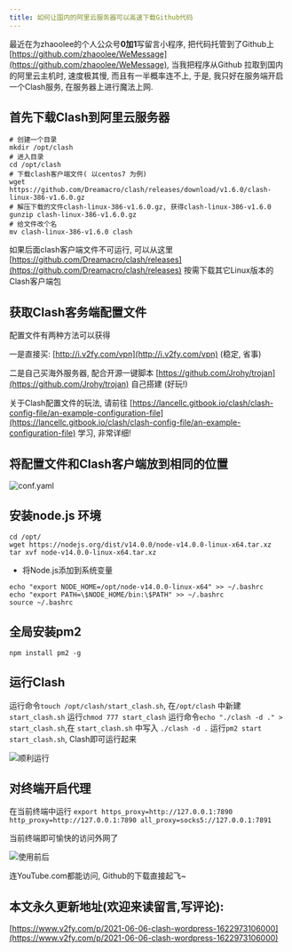 ```yaml
---
title: 如何让国内的阿里云服务器可以高速下载Github代码
---
```




最近在为zhaoolee的个人公众号**0加1**写留言小程序,  把代码托管到了Github上 [https://github.com/zhaoolee/WeMessage](https://github.com/zhaoolee/WeMessage), 当我把程序从Github 拉取到国内的阿里云主机时, 速度极其慢, 而且有一半概率连不上, 于是, 我只好在服务端开启一个Clash服务, 在服务器上进行魔法上网.

## 首先下载Clash到阿里云服务器



```
# 创建一个目录
mkdir /opt/clash
# 进入目录
cd /opt/clash
# 下载clash客户端文件( 以centos7 为例)
wget https://github.com/Dreamacro/clash/releases/download/v1.6.0/clash-linux-386-v1.6.0.gz
# 解压下载的文件clash-linux-386-v1.6.0.gz, 获得clash-linux-386-v1.6.0
gunzip clash-linux-386-v1.6.0.gz
# 给文件改个名
mv clash-linux-386-v1.6.0 clash
```

如果后面clash客户端文件不可运行, 可以从这里 [https://github.com/Dreamacro/clash/releases](https://github.com/Dreamacro/clash/releases) 按需下载其它Linux版本的Clash客户端包



## 获取Clash客务端配置文件

配置文件有两种方法可以获得



一是直接买: [http://i.v2fy.com/vpn](http://i.v2fy.com/vpn) (稳定, 省事)

二是自己买海外服务器, 配合开源一键脚本 [https://github.com/Jrohy/trojan](https://github.com/Jrohy/trojan) 自己搭建 (好玩!)



关于Clash配置文件的玩法, 请前往 [https://lancellc.gitbook.io/clash/clash-config-file/an-example-configuration-file](https://lancellc.gitbook.io/clash/clash-config-file/an-example-configuration-file) 学习, 非常详细!



## 将配置文件和Clash客户端放到相同的位置

![conf.yaml](https://cdn.fangyuanxiaozhan.com/assets/1622974802513yAHTziEn.png)


## 安装node.js 环境

```
cd /opt/
wget https://nodejs.org/dist/v14.0.0/node-v14.0.0-linux-x64.tar.xz
tar xvf node-v14.0.0-linux-x64.tar.xz
```

- 将Node.js添加到系统变量

```
echo "export NODE_HOME=/opt/node-v14.0.0-linux-x64" >> ~/.bashrc
echo "export PATH=\$NODE_HOME/bin:\$PATH" >> ~/.bashrc
source ~/.bashrc
```
## 全局安装pm2

```
npm install pm2 -g
```

## 运行Clash

运行命令`touch /opt/clash/start_clash.sh`, 在`/opt/clash` 中新建 `start_clash.sh`
运行`chmod 777 start_clash`
运行命令`echo "./clash -d ." > start_clash.sh`,在 `start_clash.sh` 中写入 `./clash -d .`
运行`pm2 start start_clash.sh`, Clash即可运行起来

![顺利运行](https://cdn.fangyuanxiaozhan.com/assets/1622975647805kSyQtwtf.png)



## 对终端开启代理

在当前终端中运行 `export https_proxy=http://127.0.0.1:7890 http_proxy=http://127.0.0.1:7890 all_proxy=socks5://127.0.0.1:7891`

当前终端即可愉快的访问外网了

![使用前后](https://cdn.fangyuanxiaozhan.com/assets/1622975560243ic6NmfPt.png)



连YouTube.com都能访问, Github的下载直接起飞~









## 本文永久更新地址(欢迎来读留言,写评论):

[https://www.v2fy.com/p/2021-06-06-clash-wordpress-1622973106000](https://www.v2fy.com/p/2021-06-06-clash-wordpress-1622973106000)
